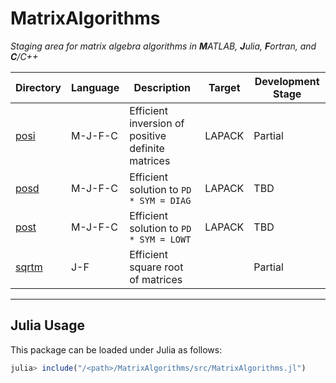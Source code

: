 # MatrixAlgorithms

_Staging area for matrix algebra algorithms in **M**ATLAB, **J**ulia, **F**ortran, and **C**/C++_

<div align="center">

  | Directory | Language | Description | Target | Development Stage |
  |---|---|---|---|---|
  | [posi](https://github.com/aravindh-krishnamoorthy/MatrixAlgorithms/tree/main/posol) | M-J-F-C | Efficient inversion of positive definite matrices | LAPACK | Partial |
  | [posd](https://github.com/aravindh-krishnamoorthy/MatrixAlgorithms/tree/main/posol) | M-J-F-C | Efficient solution to `PD * SYM = DIAG`  | LAPACK | TBD |
  | [post](https://github.com/aravindh-krishnamoorthy/MatrixAlgorithms/tree/main/posol) | M-J-F-C | Efficient solution to `PD * SYM = LOWT`  | LAPACK | TBD |
  | [sqrtm](https://github.com/aravindh-krishnamoorthy/MatrixAlgorithms/tree/main/sqrtm) | J-F | Efficient square root of matrices |  | Partial |

</div>

---

## Julia Usage
This package can be loaded under Julia as follows:
```julia
julia> include("/<path>/MatrixAlgorithms/src/MatrixAlgorithms.jl")
```

